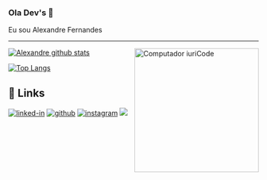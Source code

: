 ### Ola Dev's 👋

<!-- ## 🚀 Sobre Mim -->

Eu sou Alexandre Fernandes
<!-- , um **Desenvolvedor Embarcado** (atuando com as plataformas **Arduino, NodeMCU e OrangePI**).

👨‍💻 Gosto de contribuir para projetos de código aberto e estou realmente entusiasmado em aprender novas tecnologias.

## 🛠️ Habilidades

### Linguagens

![python](https://img.shields.io/badge/Python-3776AB?style=for-the-badge&logo=python&logoColor=white)
![c/c++](https://img.shields.io/badge/C/C++-3776AB?style=for-the-badge&logo=c/c++&logoColor=white)

### Plataformas
![arduino](https://img.shields.io/badge/Arduino-3776AB?style=for-the-badge&logo=arduino&logoColor=white)
![nodemcu](https://img.shields.io/badge/NodeMCU-3776AB?style=for-the-badge&logo=nodemcu&logoColor=white)
![orangepi](https://img.shields.io/badge/OrangePI-3776AB?style=for-the-badge&logo=orangepi&logoColor=white) -->
<!-- ![javascript](https://img.shields.io/badge/JavaScript-323330?style=for-the-badge&logo=javascript&logoColor=F7DF1E) -->
<!-- ![typescript](https://img.shields.io/badge/TypeScript-3178C6?style=for-the-badge&logo=typescript&logoColor=white) -->

<!-- ### Cross Platfrom Development

![ionic](https://img.shields.io/badge/Ionic-28B6F6?style=for-the-badge&logo=ionic&logoColor=white)
 -->


<!-- ### Back-End Development

![node](https://img.shields.io/badge/Node.js-339933?style=for-the-badge&logo=node-dot-js&logoColor=white)

### Database

![sqlite](https://img.shields.io/badge/SQLite-07405E?style=for-the-badge&logo=sqlite&logoColor=white)

### Backend as a Service (BaaS)

![firebase](https://img.shields.io/badge/Firebase-ffaa00?style=for-the-badge&logo=Firebase&logoColor=white)
![vercel](https://img.shields.io/badge/Vercel-000000?style=for-the-badge&logo=Vercel&logoColor=white)
 -->

<!-- ## 📈 Estatisticas

<div align="center">
<img src="https://github-readme-stats.vercel.app/api?username=alexandrefernandesjs&show_icons=true&hide_border=true" alt="Alexandre Fernandes GitHub Stats">
</div>

<div align="center">
<img src="https://visitor-badge.laobi.icu/badge?page_id=alexandrefernandesjs.alexandrefernandesjs" alt="visitors">
</div> -->

----

<img style="margin 1040px;" src="https://raw.githubusercontent.com/Tharlys10/Tharlys10/master/.github/computer-illustration.png" min-width="250px" max-width="250px" width="250px" align="right" alt="Computador iuriCode">

<p align="justify">

[![Alexandre github stats](https://github-readme-stats.vercel.app/api?username=alexandrefernandesjs&show_icons=true&theme=dracula&locale=pt-br&title_color=FFF)](https://github.com/anuraghazra/github-readme-stats)

[![Top Langs](https://github-readme-stats.vercel.app/api/top-langs/?username=alexandrefernandesjs&layout=compact&theme=dracula&locale=pt-br&title_color=FFF)](https://github.com/anuraghazra/github-readme-stats)
</p>


## 🔗 Links

[![linked-in](https://img.shields.io/badge/Linked_In-0077B5?style=for-the-badge&logo=LinkedIn&logoColor=white)](https://www.linkedin.com/in/alexandrefernandesjs/)
[![github](https://img.shields.io/badge/GitHub-000000?style=for-the-badge&logo=GitHub&logoColor=white)](https://github.com/alexandrefernandesjs)
[![instagram](https://img.shields.io/badge/Instagram-E4405F?style=for-the-badge&logo=instagram&logoColor=white)](https://www.instagram.com/alexandre.fernandesjs/)
[<img src="https://img.shields.io/badge/Rocketseat-%237159c1?style=for-the-badge&logo=ghost&theme=dark" />](https://app.rocketseat.com.br/me/tharlysalves) 




<!--
**alexandrefernandesjs/alexandrefernandesjs** is a ✨ _special_ ✨ repository because its `README.md` (this file) appears on your GitHub profile.

Here are some ideas to get you started:

- 🔭 I’m currently working on ...
- 🌱 I’m currently learning ...
- 👯 I’m looking to collaborate on ...
- 🤔 I’m looking for help with ...
- 💬 Ask me about ...
- 📫 How to reach me: ...
- 😄 Pronouns: ...
- ⚡ Fun fact: ...
-->
